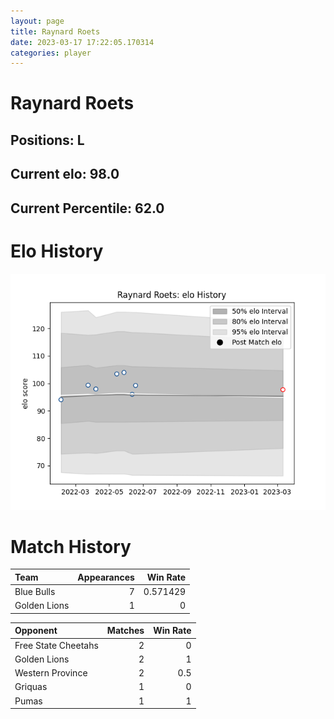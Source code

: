 ```yaml
---  
layout: page  
title: Raynard Roets  
date: 2023-03-17 17:22:05.170314  
categories: player  
---
```

# Raynard Roets

## Positions: L

## Current elo: 98.0

## Current Percentile: 62.0

# Elo History


![elo history](history_RaynardRoets.png)
# Match History


| Team         |   Appearances |   Win Rate |
|:-------------|--------------:|-----------:|
| Blue Bulls   |             7 |   0.571429 |
| Golden Lions |             1 |   0        |

| Opponent            |   Matches |   Win Rate |
|:--------------------|----------:|-----------:|
| Free State Cheetahs |         2 |        0   |
| Golden Lions        |         2 |        1   |
| Western Province    |         2 |        0.5 |
| Griquas             |         1 |        0   |
| Pumas               |         1 |        1   |
